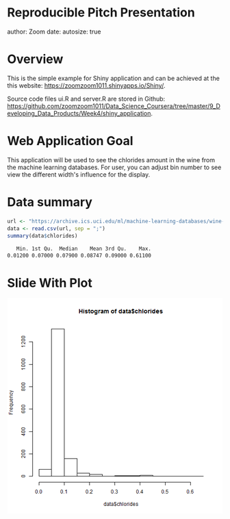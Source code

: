 Reproducible Pitch Presentation
========================================================
author: Zoom
date: 
autosize: true

Overview
========================================================

This is the simple example for Shiny application and can be achieved at the this website: 
<https://zoomzoom1011.shinyapps.io/Shiny/>.

Source code files ui.R and server.R are stored in Github: 
<https://github.com/zoomzoom1011/Data_Science_Coursera/tree/master/9_Developing_Data_Products/Week4/shiny_application>.


Web Application Goal
========================================================

This application will be used to see the chlorides amount in the wine from the machine learning databases. 
For user, you can adjust bin number to see view the different width's influence for the display. 

Data summary
========================================================


```r
url <- "https://archive.ics.uci.edu/ml/machine-learning-databases/wine-quality/winequality-red.csv"
data <- read.csv(url, sep = ";")
summary(data$chlorides)
```

```
   Min. 1st Qu.  Median    Mean 3rd Qu.    Max. 
0.01200 0.07000 0.07900 0.08747 0.09000 0.61100 
```

Slide With Plot
========================================================

![plot of chunk unnamed-chunk-2](Reproducible_Pitch_Presentation-figure/unnamed-chunk-2-1.png)
